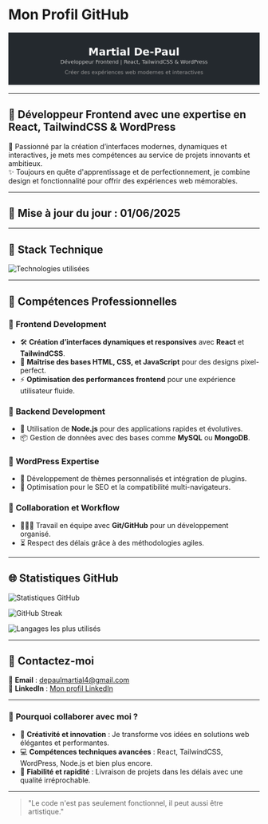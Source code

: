 # Mon Profil GitHub

![Bannière personnalisée](https://raw.githubusercontent.com/Martialdepaul/MartialDePaul/refs/heads/main/banner.png)

---

## 🌟 **Développeur Frontend avec une expertise en React, TailwindCSS & WordPress**

🎯 Passionné par la création d’interfaces modernes, dynamiques et interactives, je mets mes compétences au service de projets innovants et ambitieux.  
✨ Toujours en quête d'apprentissage et de perfectionnement, je combine design et fonctionnalité pour offrir des expériences web mémorables.

---

## 📅 **Mise à jour du jour** : 01/06/2025

---

## 🔧 **Stack Technique**

![Technologies utilisées](https://skillicons.dev/icons?i=html,css,js,react,nodejs,tailwind,bootstrap,php,wordpress,jquery)

---

## 💼 **Compétences Professionnelles**

### 🔹 **Frontend Development**

- 🛠️ **Création d’interfaces dynamiques et responsives** avec **React** et **TailwindCSS**.
- 🎨 **Maîtrise des bases HTML, CSS, et JavaScript** pour des designs pixel-perfect.
- ⚡ **Optimisation des performances frontend** pour une expérience utilisateur fluide.

### 🔹 **Backend Development**

- 🔧 Utilisation de **Node.js** pour des applications rapides et évolutives.
- 📦 Gestion de données avec des bases comme **MySQL** ou **MongoDB**.

### 🔹 **WordPress Expertise**

- 📝 Développement de thèmes personnalisés et intégration de plugins.
- 🚀 Optimisation pour le SEO et la compatibilité multi-navigateurs.

### 🔹 **Collaboration et Workflow**

- 🧑‍🤝‍🧑 Travail en équipe avec **Git/GitHub** pour un développement organisé.
- ⏳ Respect des délais grâce à des méthodologies agiles.

---

## 🌐 **Statistiques GitHub**

![Statistiques GitHub](https://github-readme-stats.vercel.app/api?username=Martialdepaul&show_icons=true&theme=radical)

![GitHub Streak](https://github-readme-streak-stats.herokuapp.com/?user=Martialdepaul&theme=radical)

![Langages les plus utilisés](https://github-readme-stats.vercel.app/api/top-langs/?username=Martialdepaul&layout=compact&theme=radical)

---

## 💼 **Contactez-moi**

📧 **Email** : [depaulmartial4@gmail.com](mailto:depaulmartial4@gmail.com)  
🔗 **LinkedIn** : [Mon profil LinkedIn](https://www.linkedin.com/in/martialdepaul)

---

### 🎉 **Pourquoi collaborer avec moi ?**

- 🌟 **Créativité et innovation** : Je transforme vos idées en solutions web élégantes et performantes.
- 💻 **Compétences techniques avancées** : React, TailwindCSS, WordPress, Node.js et bien plus encore.
- 🚀 **Fiabilité et rapidité** : Livraison de projets dans les délais avec une qualité irréprochable.

---

> "Le code n'est pas seulement fonctionnel, il peut aussi être artistique."
